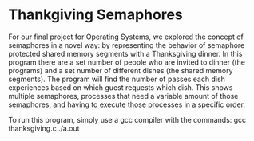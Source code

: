 # Thankgiving Semaphores

For our final project for Operating Systems, we explored the concept of semaphores in a novel way: by representing the behavior of semaphore protected shared memory segments with a Thanksgiving dinner. In this program there are a set number of people who are invited to dinner (the programs) and a set number of different dishes (the shared memory segments). The program will find the number of passes each dish experiences based on which guest requests which dish.  This shows multiple semaphores, processes that need a variable amount of those semaphores, and having to execute those processes in a specific order.  

To run this program, simply use a gcc compiler with the commands:
gcc thanksgiving.c
./a.out
